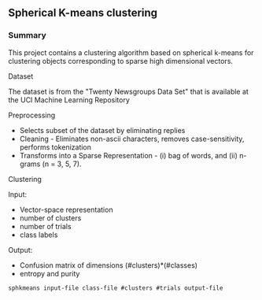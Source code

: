## Spherical K-means clustering

### Summary

This project contains a clustering algorithm based on spherical k-means for clustering objects corresponding to sparse high dimensional vectors. 



Dataset

The dataset is from the "Twenty Newsgroups Data Set" that is available at the UCI Machine Learning Repository


Preprocessing 

- Selects subset of the dataset by eliminating replies
- Cleaning - Eliminates non-ascii characters, removes case-sensitivity, performs tokenization
- Transforms into a Sparse Representation - (i) bag of words, and (ii) n-grams (n = 3, 5, 7).



Clustering

Input: 
- Vector-space representation
- number of clusters
- number of trials 
- class labels 

Output:
- Confusion matrix of dimensions (#clusters)*(#classes)
- entropy and purity

```
sphkmeans input-file class-file #clusters #trials output-file
```

